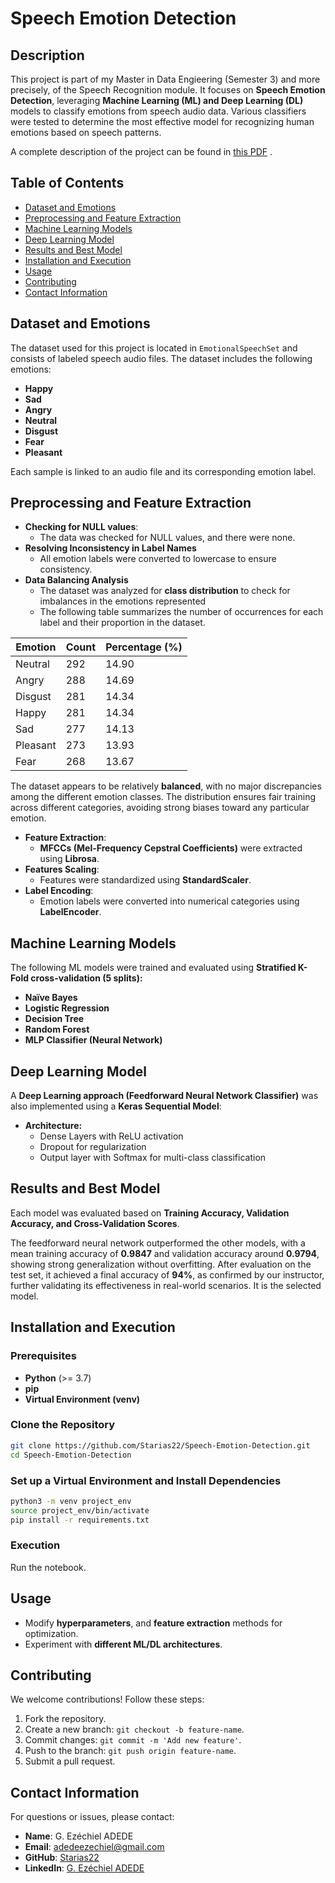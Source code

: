 # Speech Emotion Detection

## Description

This project is part of my Master in Data Engieering (Semester 3) and more precisely, of the Speech Recognition module. It focuses on **Speech Emotion Detection**, leveraging **Machine Learning (ML) and Deep Learning (DL)** models to classify emotions from speech audio data. Various classifiers were tested to determine the most effective model for recognizing human emotions based on speech patterns.

A complete description of the project can be found in [this PDF](./ProjectASR.pdf) .

## Table of Contents

- [Dataset and Emotions](#dataset-and-emotions)
- [Preprocessing and Feature Extraction](#preprocessing-and-feature-extraction)
- [Machine Learning Models](#machine-learning-models)
- [Deep Learning Model](#deep-learning-model)
- [Results and Best Model](#results-and-best-model)
- [Installation and Execution](#installation-and-execution)
- [Usage](#usage)
- [Contributing](#contributing)
- [Contact Information](#contact-information)

## Dataset and Emotions

The dataset used for this project is located in `EmotionalSpeechSet` and consists of labeled speech audio files. The dataset includes the following emotions:

- **Happy**
- **Sad**
- **Angry**
- **Neutral**
- **Disgust**
- **Fear**
- **Pleasant**

Each sample is linked to an audio file and its corresponding emotion label.

## Preprocessing and Feature Extraction

- **Checking for NULL values**:
  - The data was checked for NULL values, and there were none.
- **Resolving Inconsistency in Label Names**
  - All emotion labels were converted to lowercase to ensure consistency.
- **Data Balancing Analysis**
  - The dataset was analyzed for **class distribution** to check for imbalances in the emotions represented
  - The following table summarizes the number of occurrences for each label and their proportion in the dataset.

| Emotion  | Count | Percentage (%) |
|----------|-------|---------------|
| Neutral  | 292   | 14.90         |
| Angry    | 288   | 14.69         |
| Disgust  | 281   | 14.34         |
| Happy    | 281   | 14.34         |
| Sad      | 277   | 14.13         |
| Pleasant | 273   | 13.93         |
| Fear     | 268   | 13.67         |

The dataset appears to be relatively **balanced**, with no major discrepancies among the different emotion classes. The distribution ensures fair training across different categories, avoiding strong biases toward any particular emotion.

- **Feature Extraction**:
  - **MFCCs (Mel-Frequency Cepstral Coefficients)** were extracted using **Librosa**.
- **Features Scaling**:
  - Features were standardized using **StandardScaler**.
- **Label Encoding**:
  - Emotion labels were converted into numerical categories using **LabelEncoder**.

## Machine Learning Models

The following ML models were trained and evaluated using **Stratified K-Fold cross-validation (5 splits):**

- **Naïve Bayes**
- **Logistic Regression**
- **Decision Tree**
- **Random Forest**
- **MLP Classifier (Neural Network)**

## Deep Learning Model

A **Deep Learning approach (Feedforward Neural Network Classifier)** was also implemented using a **Keras Sequential Model**:

- **Architecture:**
  - Dense Layers with ReLU activation
  - Dropout for regularization
  - Output layer with Softmax for multi-class classification

## Results and Best Model

Each model was evaluated based on **Training Accuracy, Validation Accuracy, and Cross-Validation Scores**.


The feedforward neural network outperformed the other models, with a mean training accuracy of **0.9847** and validation accuracy around **0.9794**, showing strong generalization without overfitting. After evaluation on the test set, it achieved a final accuracy of **94%**, as confirmed by our instructor, further validating its effectiveness in real-world scenarios. It is the selected model.



## Installation and Execution

### Prerequisites

- **Python** (>= 3.7)
- **pip**
- **Virtual Environment (venv)**

### Clone the Repository

```sh
git clone https://github.com/Starias22/Speech-Emotion-Detection.git
cd Speech-Emotion-Detection
```

### Set up a Virtual Environment and Install Dependencies

```sh
python3 -m venv project_env
source project_env/bin/activate
pip install -r requirements.txt
```

### Execution

Run the notebook.

## Usage

- Modify **hyperparameters**, and **feature extraction** methods for optimization.
- Experiment with **different ML/DL architectures**.

## Contributing

We welcome contributions! Follow these steps:

1. Fork the repository.
2. Create a new branch: `git checkout -b feature-name`.
3. Commit changes: `git commit -m 'Add new feature'`.
4. Push to the branch: `git push origin feature-name`.
5. Submit a pull request.

## Contact Information

For questions or issues, please contact:

- **Name**: G. Ezéchiel ADEDE
- **Email**: [adedeezechiel@gmail.com](mailto:adedeezechiel@gmail.com)
- **GitHub**: [Starias22](https://github.com/Starias22)
- **LinkedIn**: [G. Ezéchiel ADEDE](https://www.linkedin.com/in/Starias22)


